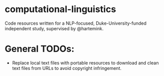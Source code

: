 # computational-linguistics
Code resources written for a NLP-focused, Duke-University-funded independent study, supervised by @hartemink.

# General TODOs:
- Replace local text files with portable resources to download and clean text
files from URLs to avoid copyright infringement.
